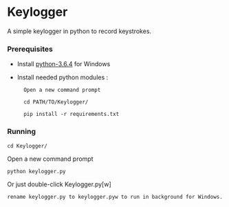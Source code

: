 # Keylogger
A simple keylogger in python to record keystrokes.

### Prerequisites

* Install [python-3.6.4](https://www.python.org/ftp/python/3.6.4/python-3.6.4.exe) for Windows

* Install needed python modules :
		
		Open a new command prompt

		cd PATH/TO/Keylogger/

        pip install -r requirements.txt
        
### Running

```
cd Keylogger/
```

Open a new command prompt

```
python keylogger.py
```

Or just double-click Keylogger.py[w]
```
rename keylogger.py to keylogger.pyw to run in background for Windows.
```

